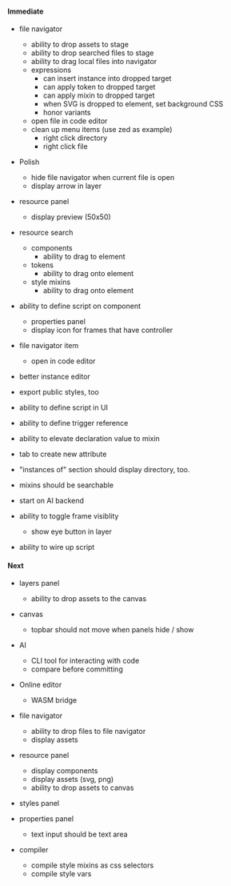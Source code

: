 #### Immediate

- file navigator

  - ability to drop assets to stage
  - ability to drop searched files to stage
  - ability to drag local files into navigator
  - expressions
    - can insert instance into dropped target
    - can apply token to dropped target
    - can apply mixin to dropped target
    - when SVG is dropped to element, set background CSS
    - honor variants
  - open file in code editor
  - clean up menu items (use zed as example)
    - right click directory
    - right click file

- Polish

  - hide file navigator when current file is open
  - display arrow in layer

- resource panel

  - display preview (50x50)

- resource search

  - components
    - ability to drag to element
  - tokens
    - ability to drag onto element
  - style mixins
    - ability to drag onto element

- ability to define script on component

  - properties panel
  - display icon for frames that have controller

- file navigator item

  - open in code editor

- better instance editor

- export public styles, too

- ability to define script in UI
- ability to define trigger reference
- ability to elevate declaration value to mixin
- tab to create new attribute
- "instances of" section should display directory, too.
- mixins should be searchable

- start on AI backend

- ability to toggle frame visiblity

  - show eye button in layer

- ability to wire up script

#### Next

- layers panel

  - ability to drop assets to the canvas

- canvas
  - topbar should not move when panels hide / show
- AI

  - CLI tool for interacting with code
  - compare before committing

- Online editor

  - WASM bridge

- file navigator

  - ability to drop files to file navigator
  - display assets

- resource panel

  - display components
  - display assets (svg, png)
  - ability to drop assets to canvas

- styles panel

- properties panel

  - text input should be text area

- compiler
  - compile style mixins as css selectors
  - compile style vars
